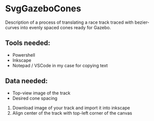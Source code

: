 # SvgGazeboCones
Description of a process of translating a race track traced with bezier-curves into evenly spaced cones ready for Gazebo.

## Tools needed:
- Powershell
- Inkscape
- Notepad / VSCode in my case for copying text

## Data needed:
- Top-view image of the track
- Desired cone spacing

1. Download image of your track and import it into inkscape
2. Align center of the track with top-left corner of the canvas
